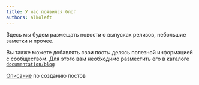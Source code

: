 ```yaml
---
title: У нас появился блог
authors: alkoleft
---
```


Здесь мы будем размещать новости о выпусках релизов, небольшие заметки и прочее.

Вы также можете добавлять свои посты делясь полезной информацией с сообществом.
Для этого вам необходимо разместить его в каталоге [`documentation/blog`](https://github.com/bia-technologies/yaxunit/tree/develop/documentation/blog)

[Описание](https://docusaurus.io/docs/blog) по созданию постов
